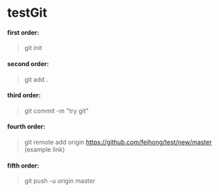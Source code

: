 # testGit
#### first order: 
> git init

#### second order: 
> git add .

#### third order: 
> git commit -m "try git"

#### fourth order: 
> git remote add origin https://github.com/feihong/test/new/master (example link)

#### fifth order: 
> git push -u origin master
